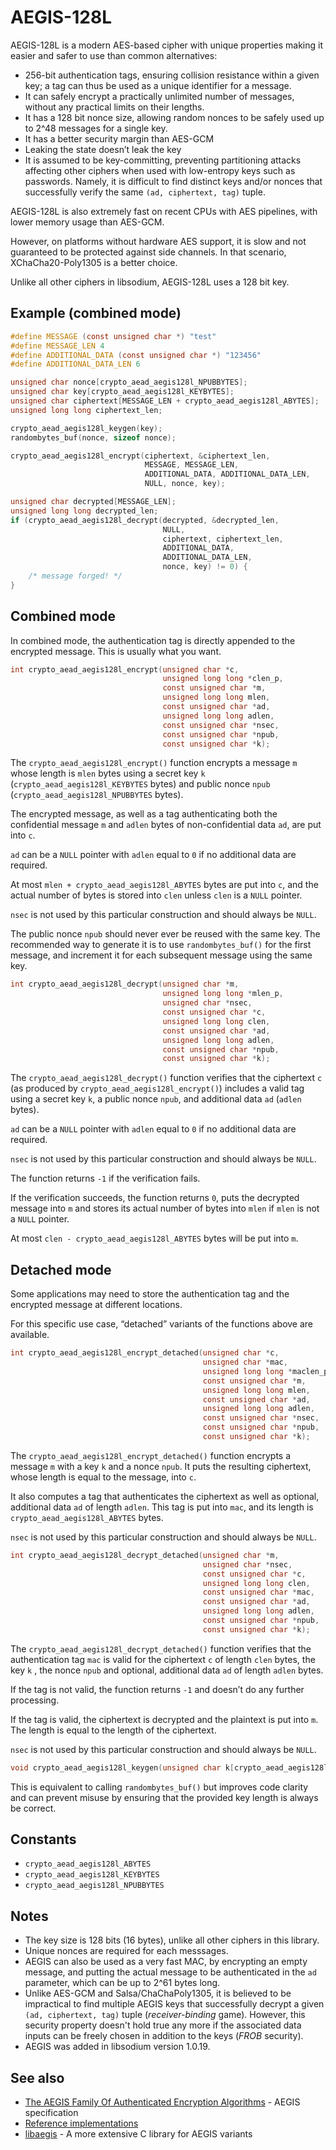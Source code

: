 # AEGIS-128L

AEGIS-128L is a modern AES-based cipher with unique properties making it easier and safer to use than common alternatives:

  - 256-bit authentication tags, ensuring collision resistance within a given key; a tag can thus be used as a unique identifier for a message.
  - It can safely encrypt a practically unlimited number of messages, without any practical limits on their lengths.
  - It has a 128 bit nonce size, allowing random nonces to be safely used up to 2^48 messages for a single key.
  - It has a better security margin than AES-GCM
  - Leaking the state doesn’t leak the key
  - It is assumed to be key-committing, preventing partitioning attacks affecting other ciphers when used with low-entropy keys such as passwords. Namely, it is difficult to find distinct keys and/or nonces that successfully verify the same `(ad, ciphertext, tag)` tuple.

AEGIS-128L is also extremely fast on recent CPUs with AES pipelines, with lower memory usage than AES-GCM.

However, on platforms without hardware AES support, it is slow and not guaranteed to be protected against side channels. In that scenario, XChaCha20-Poly1305 is a better choice.

Unlike all other ciphers in libsodium, AEGIS-128L uses a 128 bit key.

## Example (combined mode)

``` c
#define MESSAGE (const unsigned char *) "test"
#define MESSAGE_LEN 4
#define ADDITIONAL_DATA (const unsigned char *) "123456"
#define ADDITIONAL_DATA_LEN 6

unsigned char nonce[crypto_aead_aegis128l_NPUBBYTES];
unsigned char key[crypto_aead_aegis128l_KEYBYTES];
unsigned char ciphertext[MESSAGE_LEN + crypto_aead_aegis128l_ABYTES];
unsigned long long ciphertext_len;

crypto_aead_aegis128l_keygen(key);
randombytes_buf(nonce, sizeof nonce);

crypto_aead_aegis128l_encrypt(ciphertext, &ciphertext_len,
                              MESSAGE, MESSAGE_LEN,
                              ADDITIONAL_DATA, ADDITIONAL_DATA_LEN,
                              NULL, nonce, key);

unsigned char decrypted[MESSAGE_LEN];
unsigned long long decrypted_len;
if (crypto_aead_aegis128l_decrypt(decrypted, &decrypted_len,
                                  NULL,
                                  ciphertext, ciphertext_len,
                                  ADDITIONAL_DATA,
                                  ADDITIONAL_DATA_LEN,
                                  nonce, key) != 0) {
    /* message forged! */
}
```

## Combined mode

In combined mode, the authentication tag is directly appended to the encrypted message. This is usually what you want.

``` c
int crypto_aead_aegis128l_encrypt(unsigned char *c,
                                  unsigned long long *clen_p,
                                  const unsigned char *m,
                                  unsigned long long mlen,
                                  const unsigned char *ad,
                                  unsigned long long adlen,
                                  const unsigned char *nsec,
                                  const unsigned char *npub,
                                  const unsigned char *k);
```

The `crypto_aead_aegis128l_encrypt()` function encrypts a message `m` whose length is `mlen` bytes using a secret key `k` (`crypto_aead_aegis128l_KEYBYTES` bytes) and public nonce `npub` (`crypto_aead_aegis128l_NPUBBYTES` bytes).

The encrypted message, as well as a tag authenticating both the confidential message `m` and `adlen` bytes of non-confidential data `ad`, are put into `c`.

`ad` can be a `NULL` pointer with `adlen` equal to `0` if no additional data are required.

At most `mlen + crypto_aead_aegis128l_ABYTES` bytes are put into `c`, and the actual number of bytes is stored into `clen` unless `clen` is a `NULL` pointer.

`nsec` is not used by this particular construction and should always be `NULL`.

The public nonce `npub` should never ever be reused with the same key. The recommended way to generate it is to use `randombytes_buf()` for the first message, and increment it for each subsequent message using the same key.

``` c
int crypto_aead_aegis128l_decrypt(unsigned char *m,
                                  unsigned long long *mlen_p,
                                  unsigned char *nsec,
                                  const unsigned char *c,
                                  unsigned long long clen,
                                  const unsigned char *ad,
                                  unsigned long long adlen,
                                  const unsigned char *npub,
                                  const unsigned char *k);
```

The `crypto_aead_aegis128l_decrypt()` function verifies that the ciphertext `c` (as produced by `crypto_aead_aegis128l_encrypt()`) includes a valid tag using a secret key `k`, a public nonce `npub`, and additional data `ad` (`adlen` bytes).

`ad` can be a `NULL` pointer with `adlen` equal to `0` if no additional data are required.

`nsec` is not used by this particular construction and should always be `NULL`.

The function returns `-1` if the verification fails.

If the verification succeeds, the function returns `0`, puts the decrypted message into `m` and stores its actual number of bytes into `mlen` if `mlen` is not a `NULL` pointer.

At most `clen - crypto_aead_aegis128l_ABYTES` bytes will be put into `m`.

## Detached mode

Some applications may need to store the authentication tag and the encrypted message at different locations.

For this specific use case, “detached” variants of the functions above are available.

``` c
int crypto_aead_aegis128l_encrypt_detached(unsigned char *c,
                                           unsigned char *mac,
                                           unsigned long long *maclen_p,
                                           const unsigned char *m,
                                           unsigned long long mlen,
                                           const unsigned char *ad,
                                           unsigned long long adlen,
                                           const unsigned char *nsec,
                                           const unsigned char *npub,
                                           const unsigned char *k);
```

The `crypto_aead_aegis128l_encrypt_detached()` function encrypts a message `m` with a key `k` and a nonce `npub`. It puts the resulting ciphertext, whose length is equal to the message, into `c`.

It also computes a tag that authenticates the ciphertext as well as optional, additional data `ad` of length `adlen`. This tag is put into `mac`, and its length is `crypto_aead_aegis128l_ABYTES` bytes.

`nsec` is not used by this particular construction and should always be `NULL`.

``` c
int crypto_aead_aegis128l_decrypt_detached(unsigned char *m,
                                           unsigned char *nsec,
                                           const unsigned char *c,
                                           unsigned long long clen,
                                           const unsigned char *mac,
                                           const unsigned char *ad,
                                           unsigned long long adlen,
                                           const unsigned char *npub,
                                           const unsigned char *k);
```

The `crypto_aead_aegis128l_decrypt_detached()` function verifies that the authentication tag `mac` is valid for the ciphertext `c` of length `clen` bytes, the key `k` , the nonce `npub` and optional, additional data `ad` of length `adlen` bytes.

If the tag is not valid, the function returns `-1` and doesn’t do any further processing.

If the tag is valid, the ciphertext is decrypted and the plaintext is put into `m`. The length is equal to the length of the ciphertext.

`nsec` is not used by this particular construction and should always be `NULL`.

``` c
void crypto_aead_aegis128l_keygen(unsigned char k[crypto_aead_aegis128l_KEYBYTES]);
```

This is equivalent to calling `randombytes_buf()` but improves code clarity and can prevent misuse by ensuring that the provided key length is always be correct.

## Constants

  - `crypto_aead_aegis128l_ABYTES`
  - `crypto_aead_aegis128l_KEYBYTES`
  - `crypto_aead_aegis128l_NPUBBYTES`

## Notes

- The key size is 128 bits (16 bytes), unlike all other ciphers in this library.
- Unique nonces are required for each messsages.
- AEGIS can also be used as a very fast MAC, by encrypting an empty message, and putting the actual message to be authenticated in the `ad` parameter, which can be up to 2^61 bytes long.
- Unlike AES-GCM and Salsa/ChaChaPoly1305, it is believed to be impractical to find multiple AEGIS keys that successfully decrypt a given `(ad, ciphertext, tag)` tuple (_receiver-binding_ game). However, this security property doesn't hold true any more if the associated data inputs can be freely chosen in addition to the keys (_FROB_ security).
- AEGIS was added in libsodium version 1.0.19.

## See also

  - [The AEGIS Family Of Authenticated Encryption Algorithms](https://datatracker.ietf.org/doc/draft-irtf-cfrg-aegis-aead) - AEGIS specification
  - [Reference implementations](https://github.com/jedisct1/draft-aegis-aead/tree/main/reference-implementations)
  - [libaegis](https://github.com/jedisct1/libaegis) - A more extensive C library for AEGIS variants
